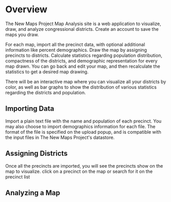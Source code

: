 # Overview

The New Maps Project Map Analysis site is a web application to visualize, draw, and analyze congressional districts. Create an account to save the maps you draw. 

For each map, import all the precinct data, with optional additional information like percent demographics. Draw the map by assigning precincts to districts. Calculate statistics regarding population distribution, compactness of the districts, and demographic representation for every map drawn. You can go back and edit your map, and then recalculate the statistics to get a desired map drawing.

There will be an interactive map where you can visualize all your districts by color, as well as bar graphs to show the distribution of various statistics regarding the districts and population.

## Importing Data

Import a plain text file with the name and population of each precinct. You may also choose to import demographics information for each file. The format of the file is specified on the upload popup, and is compatible with the input files in The New Maps Project's datastore.

## Assigning Districts

Once all the precincts are imported, you will see the precincts show on the map to visualize. click on a precinct on the map or search for it on the precinct list 

## Analyzing a Map